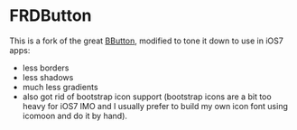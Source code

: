 FRDButton
=========

This is a fork of the great [BButton](https://github.com/mattlawer/BButton), modified
to tone it down to use in iOS7 apps:
- less borders
- less shadows
- much less gradients
- also got rid of bootstrap icon support (bootstrap icons are a bit too heavy for iOS7 IMO and I usually prefer to 
build my own icon font using icomoon and do it by hand).